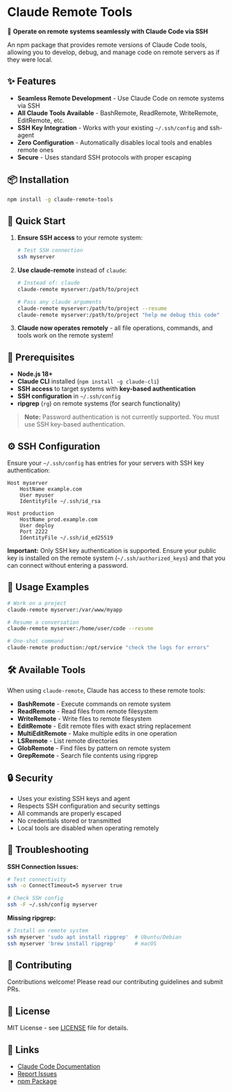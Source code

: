 # Claude Remote Tools

🚀 **Operate on remote systems seamlessly with Claude Code via SSH**

An npm package that provides remote versions of Claude Code tools, allowing you to develop, debug, and manage code on remote servers as if they were local.

## ✨ Features

- **Seamless Remote Development** - Use Claude Code on remote systems via SSH
- **All Claude Tools Available** - BashRemote, ReadRemote, WriteRemote, EditRemote, etc.
- **SSH Key Integration** - Works with your existing `~/.ssh/config` and ssh-agent
- **Zero Configuration** - Automatically disables local tools and enables remote ones
- **Secure** - Uses standard SSH protocols with proper escaping

## 📦 Installation

```bash
npm install -g claude-remote-tools
```

## 🚀 Quick Start

1. **Ensure SSH access** to your remote system:
   ```bash
   # Test SSH connection
   ssh myserver
   ```

2. **Use claude-remote** instead of `claude`:
   ```bash
   # Instead of: claude
   claude-remote myserver:/path/to/project

   # Pass any claude arguments
   claude-remote myserver:/path/to/project --resume
   claude-remote myserver:/path/to/project "help me debug this code"
   ```

3. **Claude now operates remotely** - all file operations, commands, and tools work on the remote system!

## 🔧 Prerequisites

- **Node.js 18+** 
- **Claude CLI** installed (`npm install -g claude-cli`)
- **SSH access** to target systems with **key-based authentication**
- **SSH configuration** in `~/.ssh/config`
- **ripgrep** (`rg`) on remote systems (for search functionality)

> **Note:** Password authentication is not currently supported. You must use SSH key-based authentication.

## ⚙️ SSH Configuration

Ensure your `~/.ssh/config` has entries for your servers with SSH key authentication:

```
Host myserver
    HostName example.com
    User myuser
    IdentityFile ~/.ssh/id_rsa
    
Host production
    HostName prod.example.com
    User deploy
    Port 2222
    IdentityFile ~/.ssh/id_ed25519
```

**Important:** Only SSH key authentication is supported. Ensure your public key is installed on the remote system (`~/.ssh/authorized_keys`) and that you can connect without entering a password.

## 📖 Usage Examples

```bash
# Work on a project
claude-remote myserver:/var/www/myapp

# Resume a conversation
claude-remote myserver:/home/user/code --resume

# One-shot command
claude-remote production:/opt/service "check the logs for errors"
```

## 🛠️ Available Tools

When using `claude-remote`, Claude has access to these remote tools:

- **BashRemote** - Execute commands on remote system
- **ReadRemote** - Read files from remote filesystem  
- **WriteRemote** - Write files to remote filesystem
- **EditRemote** - Edit remote files with exact string replacement
- **MultiEditRemote** - Make multiple edits in one operation
- **LSRemote** - List remote directories
- **GlobRemote** - Find files by pattern on remote system
- **GrepRemote** - Search file contents using ripgrep

## 🔒 Security

- Uses your existing SSH keys and agent
- Respects SSH configuration and security settings
- All commands are properly escaped
- No credentials stored or transmitted
- Local tools are disabled when operating remotely

## 🐛 Troubleshooting

**SSH Connection Issues:**
```bash
# Test connectivity
ssh -o ConnectTimeout=5 myserver true

# Check SSH config
ssh -F ~/.ssh/config myserver
```

**Missing ripgrep:**
```bash
# Install on remote system
ssh myserver 'sudo apt install ripgrep'  # Ubuntu/Debian
ssh myserver 'brew install ripgrep'      # macOS
```

## 🤝 Contributing

Contributions welcome! Please read our contributing guidelines and submit PRs.

## 📄 License

MIT License - see [LICENSE](LICENSE) file for details.

## 🔗 Links

- [Claude Code Documentation](https://docs.anthropic.com/claude/docs)
- [Report Issues](https://github.com/aiguy110/claude-remote-tools/issues)
- [npm Package](https://www.npmjs.com/package/claude-remote-tools)